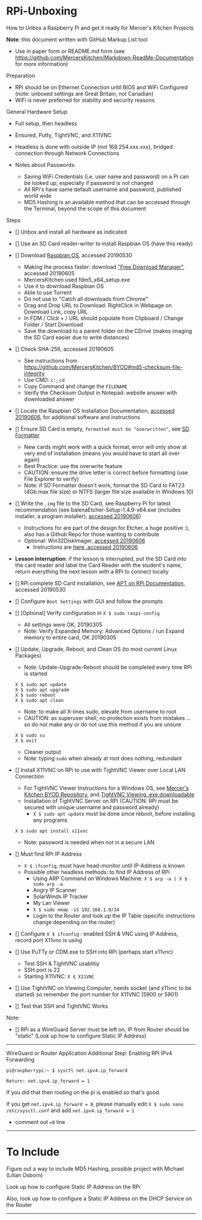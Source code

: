# RPi-Unboxing
How to Unbox a Raspberry Pi and get it ready for Mercer's Kitchen Projects

**Note**: this document written with GitHub Markup List tool
- Use in paper form or README.md form (see https://github.com/MercersKitchen/Markdown-ReadMe-Documentation for more information)

Preparation
- RPi should be on Ethernet Connection until BIOS and WiFi Configured (note: unboxed settings are Great Britain, not Canadian)
- WiFi is never preferred for stability and security reasons

General Hardware Setup
- Full setup, then headless
- Ensured, Putty, TightVNC, and X11VNC
- Headless is done with outside IP (not 169.254.xxx.xxx), bridged connection through Network Connections

- Notes about Passwords:
  - Saving WiFi Credentials (i.e. user name and password) on a Pi can be looked up, especially if password is not changed
  - All RPi's have same default username and password, published world wide
  - MD5 Hashing is an available method that can be accessed through the Terminal, beyond the scope of this document

Steps
- [] Unbox and install all hardware as indicated
- [] Use an SD Card reader-writer to install Raspbian OS (have this ready)
- [] Download <a href="https://www.raspberrypi.org/downloads/raspbian/">Raspbian OS</a>, accessed 20190530
  - Making the process faster: download <a href="https://www.freedownloadmanager.org/">"Free Download Manager"</a>, accessed 20190605
  - MercersKitchen used fdm5_x64_setup.exe
  - Use it to download Raspbian OS
  - Able to use Torrent
  - Do not use to "Catch all downloads from Chrome"
  - Drag and Drop URL to Download: RightClick in Webpage on Download Link, copy URL
  - In FDM / Click + / URL should populate from Clipboard / Change Folder / Start Download
  - Save the download to a parent folder on the CDrive (makes imaging the SD Card easier due to write distances)
- [] Check SHA-256, accessed 20190605
  - See instructions from https://github.com/MercersKitchen/BYOD#md5-checksum-file-integrity
  - Use CMD: ```c:```, ```cd```
  - Copy Command and change the ```FILENAME```
  - Verify the Checksum Output in Notepad: website answer with downloaded answer
- [] Locate the Raspbian OS Installation Documentation, <a href="https://www.raspberrypi.org/documentation/installation/installing-images/">accessed 20190606</a>, for additional software and instructions
- [] Ensure SD Card is empty, ```formatted must be "overwritten"```, see <a href="https://www.sdcard.org/downloads/formatter/">SD Formatter</a>
  - New cards might work with a quick format, error will only show at very end of installation (means you would have to start all over again)
  - Best Practice: use the overwrite feature
  - CAUTION: ensure the drive letter is correct before formatting (use File Explorer to verify)
  - Note: if SD Formatter doesn't work, format the SD Card to FAT23 (4Gb max file size) or NTFS (larger file size available in Windows 10)
- [] Write the ```.img``` file to the SD Card, see Raspberry Pi for latest recommendation (see balenaEtcher-Setup-1.4.9-x64.exe (includes installer, a program installer), <a href="https://www.balena.io/etcher/">accessed 20190606</a>)
  - Instructions for are part of the design for Etcher, a huge positive :), also has a Github Repo for those wanting to contribute
  - Optional: Win32DiskImager, <a href="https://sourceforge.net/projects/win32diskimager/">accessed 20190606</a>
    - Instructions are <a href="https://raspberry-projects.com/pi/pi-operating-systems/win32diskimager">here, accessed 20190606</a>
- **Lesson Interruption**: if the lesson is interrupted, put the SD Card into the card reader and label the Card Reader with the student's name, return everything the next lesson with a RPi to connect locally
- [] RPi complete SD Card installation, see <a href="https://www.raspberrypi.org/documentation/linux/software/apt.md">APT on RPi Documentation</a>, accessed 20190530
- [] Configure ```Boot Settings``` with GUI and follow the prompts
- [] [Optional] Verify configuration in ```X $ sudo raspi-config```
  - All settings were OK, 20190305
  - Note: Verify Expanded Memory: Advanced Options / run Expand memory to entire card, OK 20190305
- [] Update, Upgrade, Reboot, and Clean OS (to most current Linux Packages)
  - Note: Update-Upgrade-Reboot should be completed every time RPi is started
  ```
  X $ sudo apt update
  X $ sudo apt upgrade
  X $ sudo reboot
  X $ sudo apt clean
  ```

  - Note: to make all X-lines sudo, elevate from username to root
  - CAUTION: as superuser shell, no protection exists from mistakes ... so do not make any or do not use this method if you are unsure
  ```
  X $ sudo su
  X $ exit
  ```
  - Cleaner output
  - Note: typing `sudo` when already at root does nothing, redundant
- [] Install X11VNC on RPi to use with TightVNC Viewer over Local LAN Connection
  - For TightVNC Viewer Instructions for a Windows OS, see <a href="https://github.com/MercersKitchen/BYOD#tightvnc">Mercer's Kitchen BYOD Repository</a>, and <a href="https://github.com/MercersKitchen/BYOD/tree/master/TightVNC">TightVNC Viewing .exe downloadable</a>
  - Installation of TightVNC Server on RPi (CAUTION: RPi must be secured with unique username and password already)
    - ```X $ sudo apt update``` must be done since reboot, before installing any programs
  ```
  X $ sudo apt install x11vnc
  ```
  - Note: password is needed when not in a secure LAN
- [] Must find RPi IP Address
  - ```X $ ifconfig```, must have head-monitor until IP-Address is known
  - Possible other headless methods: to find IP Address of RPi
    - Using ARP Command on Windows Machine: ```X $ arp -a | X $ sudo arp -a```
    - Angry IP Scanner
    - SolarWinds IP Tracker
    - My Lan Viewer
    - ```X $ sudo nmap -sS 192.168.1.0/24```
    - Login to the Router and look up the IP Table (specific instructions change depending on the router)
- [] Configure ```X $ ifconfig``` : enabled SSH & VNC using IP Address, record port X11vnc is using
- [] Use PuTTy or CDM.exe to SSH into RPi (perhaps start x11vnc)
  - Test SSH & TightVNC usablitiy
  - SSH port is 22
  - Starting X11VNC: ```X $ X11VNC```
- [] Use TightVNC on Viewing Computer, needs socket (and x11vnc to be started) so remember the port number for X11VNC (5900 or 5901)
- [] Test that SSH and TightVNC Works

Note:
- [] RPi as a WireGuard Server must be left on, IP from Router should be "static" (Look up how to configure Static IP Address)

---

WireGuard or Router Application Additional Step: Enabling RPi IPv4 Forwarding

```
pi@raspberrypi:~ $ sysctl net.ipv4.ip_forward
```

```
Return: net.ipv4.ip_forward = 1
```

If you did that then routing on the pi is enabled so that's good.

If you get ```net.ipv4.ip_forward = 0```,
please manually edit ```X $ sudo nano /etc/sysctl.conf``` and add ```net.ipv4.ip_forward = 1```
- comment out `=0` line

---

# To Include

Figure out a way to include MD5 Hashing, possible project with Michael (Lilian Osborn)

Look up how to configure Static IP Address on the RPi

Also, look up how to configure a Static IP Address on the DHCP Service on the Router


---

